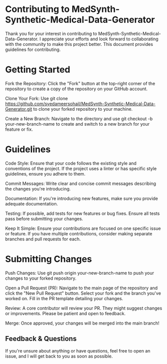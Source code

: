 # Contributing to MedSynth-Synthetic-Medical-Data-Generator
Thank you for your interest in contributing to MedSynth-Synthetic-Medical-Data-Generator.
I appreciate your efforts and look forward to collaborating with the community to make this project better. This document provides guidelines for contributing.

# Getting Started
Fork the Repository: Click the "Fork" button at the top-right corner of the repository to create a copy of the repository on your GitHub account.

Clone Your Fork: Use git clone https://github.com/syedameersohail/MedSynth-Synthetic-Medical-Data-Generator.git to clone your forked repository to your machine.

Create a New Branch: Navigate to the directory and use git checkout -b your-new-branch-name to create and switch to a new branch for your feature or fix.

# Guidelines
Code Style: Ensure that your code follows the existing style and conventions of the project. If the project uses a linter or has specific style guidelines, ensure you adhere to them.

Commit Messages: Write clear and concise commit messages describing the changes you're introducing.

Documentation: If you're introducing new features, make sure you provide adequate documentation.

Testing: If possible, add tests for new features or bug fixes. Ensure all tests pass before submitting your changes.

Keep It Simple: Ensure your contributions are focused on one specific issue or feature. If you have multiple contributions, consider making separate branches and pull requests for each.

# Submitting Changes
Push Changes: Use git push origin your-new-branch-name to push your changes to your forked repository.

Open a Pull Request (PR): Navigate to the main page of the repository and click the "New Pull Request" button. Select your fork and the branch you've worked on. Fill in the PR template detailing your changes.

Review: A core contributor will review your PR. They might suggest changes or improvements. Please be patient and open to feedback.

Merge: Once approved, your changes will be merged into the main branch!

## Feedback & Questions
If you're unsure about anything or have questions, feel free to open an issue, and I will get back to you as soon as possible.
